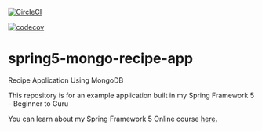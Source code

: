[![CircleCI](https://circleci.com/gh/gdlangham/spring5-mongo-recipe-app.svg?style=svg)](https://circleci.com/gh/gdlangham/spring5-mongo-recipe-app)

[![codecov](https://codecov.io/gh/gdlangham/spring5-mongo-recipe-app/branch/master/graph/badge.svg)](https://codecov.io/gh/gdlangham/spring5-mongo-recipe-app)

# spring5-mongo-recipe-app
Recipe Application Using MongoDB

This repository is for an example application built in my Spring Framework 5 - Beginner to Guru

You can learn about my Spring Framework 5 Online course [here.](http://courses.springframework.guru/p/spring-framework-5-begginer-to-guru/?product_id=363173)